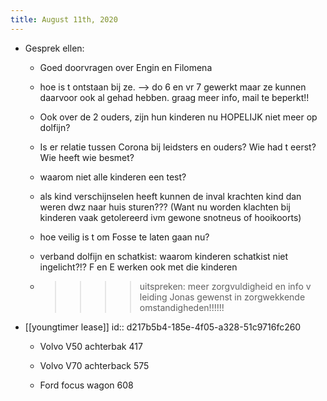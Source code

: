 ```yaml
---
title: August 11th, 2020
---
```


- Gesprek ellen:
	 - Goed doorvragen over Engin en Filomena

	 - hoe is t ontstaan bij ze. —> do 6 en vr 7 gewerkt maar ze kunnen daarvoor ook al gehad hebben. graag meer info, mail te beperkt!! 

	 - Ook over de 2 ouders, zijn hun kinderen nu HOPELIJK niet meer op dolfijn? 

	 - Is er relatie tussen Corona bij leidsters en ouders? Wie had t eerst? Wie heeft wie besmet? 

	 - waarom niet alle kinderen een test?

	 - als kind verschijnselen heeft kunnen de inval krachten kind dan weren dwz naar huis sturen??? (Want nu worden klachten bij kinderen vaak getolereerd ivm gewone snotneus of hooikoorts) 

	 - hoe veilig is t om Fosse te laten gaan nu?

	 - verband dolfijn en schatkist: waarom kinderen schatkist niet ingelicht?!? F en E werken ook met die kinderen 

	 - >>>> uitspreken: meer zorgvuldigheid en info v leiding Jonas gewenst in zorgwekkende omstandigheden!!!!!!

- [[youngtimer lease]]
id:: d217b5b4-185e-4f05-a328-51c9716fc260
	 - Volvo V50 achterbak 417

	 - Volvo V70 achterback 575

	 - Ford focus wagon 608
